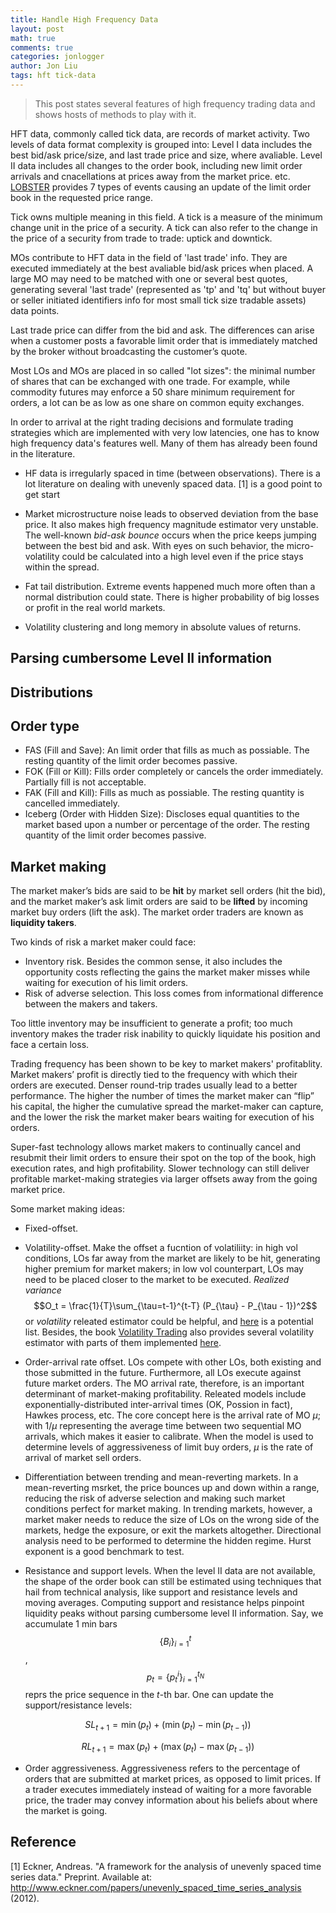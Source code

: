 ```yaml
---
title: Handle High Frequency Data
layout: post
math: true
comments: true
categories: jonlogger
author: Jon Liu
tags: hft tick-data
---
```


> This post states several features of high frequency trading data and shows hosts of methods to play with it.

<!--more-->

HFT data, commonly called tick data, are records of market activity. Two levels of data format complexity is grouped into: Level I data includes the best bid/ask price/size, and last trade price and size, where avaliable. Level II data includes all changes to the order book, including new limit order arrivals and cnacellations at prices away from the market price. etc. [LOBSTER](https://lobsterdata.com/info/DataStructure.php) provides 7 types of events causing an update of the limit order book in the requested price range.

Tick owns multiple meaning in this field. A tick is a measure of the minimum change unit in the price of a security. A tick can also refer to the change in the price of a security from trade to trade: uptick and downtick.

MOs contribute to HFT data in the field of 'last trade' info. They are executed immediately at the best avaliable bid/ask prices when placed. A large MO may need to be matched with one or several best quotes, generating several 'last trade' (represented as 'tp' and 'tq' but without buyer or seller initiated identifiers info for most small tick size tradable assets) data points.

Last trade price can differ from the bid and ask. The differences can arise when a customer posts a favorable limit order that is immediately matched by the broker without broadcasting the customer’s quote.

Most LOs and MOs are placed in so called "lot sizes": the minimal number of shares
that can be exchanged with one trade. For example, while commodity futures may enforce a 50 share minimum requirement for orders, a lot can be as low as one share on common equity exchanges.

In order to arrival at the right trading decisions and formulate trading strategies which are implemented with very low latencies, one has to know high frequency data's features well. Many of them has already been found in the literature.

- HF data is irregularly spaced in time (between observations). There is a lot literature on dealing with unevenly spaced data. [1] is a good point to get start

- Market microstructure noise leads to observed deviation from the base price. It also makes high frequency magnitude estimator very unstable. The well-known *bid-ask bounce* occurs when the price keeps jumping between the best bid and ask. With eyes  on such behavior, the micro-volatility could be calculated into a high level even if the price stays within the spread.

- Fat tail distribution. Extreme events happened much more often than a normal distribution could state. There is higher probability of big losses or profit in the real world markets.

- Volatility clustering and long memory in absolute values of returns.

## Parsing cumbersome Level II information

## Distributions

## Order type
- FAS (Fill and Save): An limit order that fills as much as possiable. The resting quantity of the limit order becomes passive.
- FOK (Fill or Kill): Fills order completely or cancels the order immediately. Partially fill is not acceptable.
- FAK (Fill and Kill): Fills as much as possiable. The resting quantity is cancelled immediately.
- Iceberg (Order with Hidden Size): Discloses equal quantities to the market based upon a number or percentage of the order. The resting quantity of the limit order becomes passive.

## Market making

The market maker’s bids are said to be **hit** by market sell orders (hit the bid), and the market maker’s ask limit orders are said to be **lifted** by incoming market buy orders (lift the ask). The market order traders are known as **liquidity takers**.

Two kinds of risk a market maker could face:
- Inventory risk. Besides the common sense, it also includes the opportunity costs reflecting the gains the market maker misses while waiting for execution of his limit orders.
- Risk of adverse selection. This loss comes from informational difference between the makers and takers.

Too little inventory may be insufficient to generate a profit; too much inventory makes the trader risk inability to quickly liquidate his position and face a certain loss.

Trading frequency has been shown to be key to market makers' profitablity. Market makers’ profit is directly tied to the frequency with which their orders are executed. Denser round-trip trades usually lead to a better performance. The higher the number of times the market maker can “flip” his capital, the higher the cumulative spread the market-maker can capture, and the lower the risk the market maker bears waiting for execution of his orders.

Super-fast technology allows market makers to continually cancel and resubmit their limit orders to ensure their spot on the top of the book, high execution rates, and high profitability. Slower technology can still deliver profitable market-making strategies via larger offsets away from the going market price.

Some market making ideas:
- Fixed-offset.
- Volatility-offset. Make the offset a fucntion of volatiliity: in high vol conditions, LOs far away from the market are likely to be hit, generating higher premium for market makers; in low vol counterpart, LOs may need to be placed closer to the market to be executed. *Realized variance* $$O_t = \frac{1}{T}\sum_{\tau=t-1}^{t-T} (P_{\tau} - P_{\tau - 1})^2$$ or *volatility* releated estimator could be helpful, and [here](https://realized.oxford-man.ox.ac.uk/documentation/estimators) is a potential list. Besides, the book [Volatility Trading](https://www.amazon.com/Volatility-Trading-CD-ROM-Euan-Sinclair/dp/0470181990) also provides several volatility estimator with parts of them implemented [here](https://github.com/jasonstrimpel/volatility-trading).

- Order-arrival rate offset. LOs compete with other LOs, both existing and those submitted in the future. Furthermore, all LOs execute against future market orders. The MO arrival rate, therefore, is an important determinant of market-making profitability. Releated models include exponentially-distributed inter-arrival times (OK, Possion in fact), Hawkes process, etc. The core concept here is the arrival rate of MO $\mu$; with $1/\mu$ representing the average time between two sequential MO arrivals, which makes it easier to calibrate.  When the model is used to determine levels of aggressiveness of limit buy orders, $\mu$ is the rate of arrival of market sell orders.

- Differentiation between trending and mean-reverting markets. In a mean-reverting msrket, the price bounces up and down within a range, reducing the risk of adverse selection and making such market conditions perfect for market making. In trending markets, however, a market maker needs to reduce the size of LOs on the wrong side of the markets, hedge the exposure, or exit the markets altogether. Directional analysis need to be performed to determine the hidden regime. Hurst exponent is a good benchmark to test.

- Resistance and support levels. When the level II data are not available, the shape of the order book can still be estimated using techniques that hail from technical analysis, like support and resistance levels and moving averages. Computing support and resistance helps pinpoint liquidity peaks without parsing cumbersome level II information. Say, we accumulate 1 min bars $$\{B_i\}_{i=1}^t$$, $$p_t=\{p_t^i\}_{i=1}^{t_N}$$ reprs the price sequence in the $t$-th bar. One can update the support/resistance levels:

$$
SL_{t+1} = \min(p_t) + (\min(p_t) - \min(p_{t-1}))
$$

$$
RL_{t+1} = \max(p_t) + (\max(p_t) - \max(p_{t-1}))
$$

- Order aggressiveness. Aggressiveness refers to the percentage of orders that are submitted at market prices, as opposed to limit prices. If a trader executes immediately instead of waiting for a more favorable price, the trader may convey information about his beliefs about where the market is going.

## Reference
[1] Eckner, Andreas. "A framework for the analysis of unevenly spaced time series data." Preprint. Available at: http://www.eckner.com/papers/unevenly_spaced_time_series_analysis (2012).
